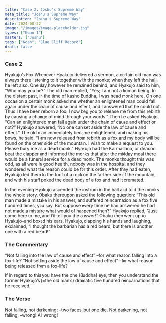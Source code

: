 ```yaml
---
title: "Case 2: Joshu's Supreme Way"
meta_title: "Joshu's Supreme Way"
description: "Joshu's Supreme Way"
date: 2024-08-22
image: "/images/image-placeholder.jpg"
types: ["Koan 1"]
masters: ["Joshu"]
tags: ["Koan", "Blue Cliff Record"]
draft: false
---
```


### Case 2
Hyakujo’s Fox
Whenever Hyakujo delivered a sermon, a certain old man was always there listening to it together with the monks; when they left the hall, he left also. One day,however he remained behind, and Hyakujo said to him, “Who may you be?” The old man replied, “Yes; I am not a human being. In the distant past, in the time of kasho Buddha, I was head monk here. On one occasion a certain monk asked me whether an enlightened man could fall again under the chain of cause and effect, and I answered that he could not. Thus I have been reborn a fox. I now beg you to release me from this rebirth by causing a change of mind through your words.” Then he asked Hyakujo, “Can an enlightened man fall again under the chain of cause and effect or not?” Hyakujo answered, “No one can set aside the law of cause and effect.” The old man immediately became enlightened, and making his bows, he said, “I am now released from rebirth as a fox and my body will be found on the other side of the mountain. I wish to make a request to you. Please bury me as a dead monk.” Hyakujo had the Karmadana, or deacon beat the clapper and informed the monks that after the midday meal there would be a funeral service for a dead monk. The monks thought this was odd, as all were in good health, nobody was in the hospital, and they wondered what the reason could be for this order. After they had eaten, Hyakujo led them to the foot of a rock on the farther side of the mountain, and with his staff poked the dead body of a fox and had it cremated.

In the evening Hyakujo ascended the rostrum in the hall and told the monks the whole story. Obaku thereupon asked the following question: “This old man made a mistake in his answer, and suffered reincarnation as a fox five hundred times, you say. But suppose every time he had answered he had not made a mistake what would of happened then?” Hyakujo replied, “Just come here to me, and I’ll tell you the answer!” Obaku then went up to Hyakujo–and boxed his ears. Hyakujo, clapping his hands and laughing, exclaimed, “I thought the barbarian had a red beard, but there is another one with a red beard!”

### The Commentary
“Not falling into the law of cause and effect” –for what reason falling into a fox-life? “Not setting aside the law of cause and effect” –for what reason being released from a fox-life? 

If in regard to this you have the one (Buddha) eye, then you understand the former Hyakujo’s (=the old man’s) dramatic five hundred reincarnations that he received.

### The Verse
Not falling, not darkening; –two faces, but one die. Not darkening, not falling, –wrong! All wrong!

